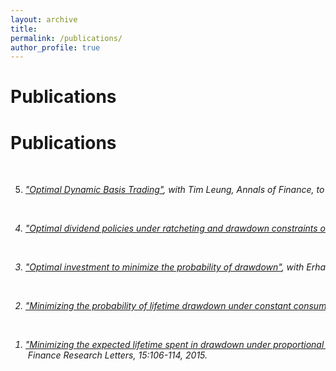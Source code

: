 ```yaml
---
layout: archive
title: 
permalink: /publications/
author_profile: true
---
```


<!-- {% include base_path %}

{% for post in site.publications reversed %}
  {% include archive-single.html %}
{% endfor %} -->

# Publications

<div class="txt ">
<h1>Publications</h1>
<p><br></p>
<ol>
  <li value="5">
	<pre style="font-family:inherit"><em><em><a href="https://arxiv.org/abs/1809.05961" target="_blank">"Optimal Dynamic Basis Trading"</a>, with Tim Leung, <em>Annals of Finance</em>, to appear (2019).</pre>
  </li>
  <p><br></p>	
  <li value="4">
  	  <pre style="font-family:inherit"><em><em><a href="http://arxiv.org/abs/1806.07499" target="_blank">"Optimal dividend policies under ratcheting and drawdown constraints on dividends"</a>, with Erhan Bayraktar and Virginia Young, <em>SIAM J. Financial Mathematics</em>, 10(2):547--577, 2019.</pre>
  </li>
  <p><br></p>	
  <li value="3">
	  <pre style="font-family:inherit"><em><a href="http://arxiv.org/abs/1506.00166" target="_blank">"Optimal investment to minimize the probability of drawdown"</a></em>, with Erhan Bayraktar and Virginia Young, <em>Stochastics</em>, 88(6):946-958, 2016.</pre>				 
  </li>
  <p><br></p>
  <li value="2">
	  <pre style="font-family:inherit"><em><a href="http://arxiv.org/abs/1507.08713" target="_blank">"Minimizing the probability of lifetime drawdown under constant consumption"</a></em>, with Erhan Bayraktar and Virginia Young, <em>Insurance: Mathematics and Economics</em>, 69:210-223, 2016.</pre>
  </li>
  <p><br></p>
  <li value="1">
	 <pre style="font-family:inherit"><em><a href="http://arxiv.org/abs/1508.01914" target="_blank">"Minimizing the expected lifetime spent in drawdown under proportional consumption"</a></em>, with Erhan Bayraktar and Virginia Young,<br> <em>Finance Research Letters</em>, 15:106-114, 2015.</pre>
  </li>
</ol>
<p><br></p>
</div>